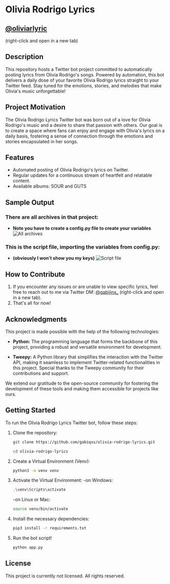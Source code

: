 # Olivia Rodrigo Lyrics

## [@oliviarlyric](https://twitter.com/oliviarlyric)
(right-click and open in a new tab)

## Description
This repository hosts a Twitter bot project committed to automatically posting lyrics from Olivia Rodrigo's songs. Powered by automation, this bot delivers a daily dose of your favorite Olivia Rodrigo lyrics straight to your Twitter feed. Stay tuned for the emotions, stories, and melodies that make Olivia's music unforgettable!

## Project Motivation
The Olivia Rodrigo Lyrics Twitter bot was born out of a love for Olivia Rodrigo's music and a desire to share that passion with others. Our goal is to create a space where fans can enjoy and engage with Olivia's lyrics on a daily basis, fostering a sense of connection through the emotions and stories encapsulated in her songs.

## Features
- Automated posting of Olivia Rodrigo's lyrics on Twitter.
- Regular updates for a continuous stream of heartfelt and relatable content.
- Available albums: SOUR and GUTS

## Sample Output

### There are all archives in that project:
- **Note you have to create a config.py file to create your variables** <br>
![All archives](https://i.imgur.com/ANKthHO.png)
### This is the script file, importing the variables from config.py:
- **(obviously I won't show you my keys)**
![Script file](https://i.imgur.com/DdpaxUd.png)

## How to Contribute
1. If you encounter any issues or are unable to view specific lyrics, feel free to reach out to me via Twitter DM: [@gabijinx_](https://twitter.com/gabijinx_/) (right-click and open in a new tab).
2. That's all for now!

## Acknowledgments
This project is made possible with the help of the following technologies:

- **Python:** The programming language that forms the backbone of this project, providing a robust and versatile environment for development.

- **Tweepy:** A Python library that simplifies the interaction with the Twitter API, making it seamless to implement Twitter-related functionalities in this project. Special thanks to the Tweepy community for their contributions and support.

We extend our gratitude to the open-source community for fostering the development of these tools and making them accessible for projects like ours.

## Getting Started
To run the Olivia Rodrigo Lyrics Twitter bot, follow these steps:

1. Clone the repository:
   ```bash
   git clone https://github.com/gabiqss/olivia-rodrigo-lyrics.git
   ```
   ```bash
   cd olivia-rodrigo-lyrics
3. Create a Virtual Environment (Venv):
   ```bash
   python3 -m venv venv
4. Activate the Virtual Environment:
   -on Windows:
   ```bash
   .\venv\Scripts\activate
   ```
   -on Linux or Mac:
   ```bash
   source venv/bin/activate
   ```
4. Install the necessary dependencies:
   ```bash
   pip3 install -r requirements.txt

5. Run the bot script!
   ```bash
   python app.py

## License
This project is currently not licensed. All rights reserved.

